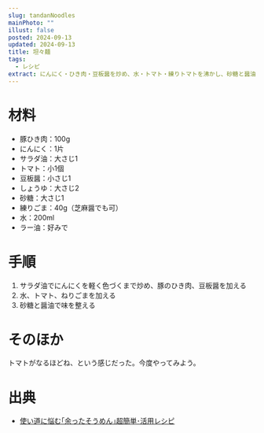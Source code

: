 ```yaml
---
slug: tandanNoodles
mainPhoto: ""
illust: false
posted: 2024-09-13
updated: 2024-09-13
title: 坦々麺
tags:
  - レシピ
extract: にんにく・ひき肉・豆板醤を炒め、水・トマト・練りトマトを沸かし、砂糖と醤油で味を整える。
---
```


# 材料

- 豚ひき肉：100g
- にんにく：1片
- サラダ油：大さじ1
- トマト：小1個
- 豆板醤：小さじ1
- しょうゆ：大さじ2
- 砂糖：大さじ1
- 練りごま：40g（芝麻醤でも可）
- 水：200ml
- ラー油：好みで

# 手順

  1. サラダ油でにんにくを軽く色づくまで炒め、豚のひき肉、豆板醤を加える
  2. 水、トマト、ねりごまを加える
  3. 砂糖と醤油で味を整える

# そのほか

トマトがなるほどね、という感じだった。今度やってみよう。

# 出典

- [使い道に悩む｢余ったそうめん｣超簡単･活用レシピ](https://toyokeizai.net/articles/-/827205?page=3)